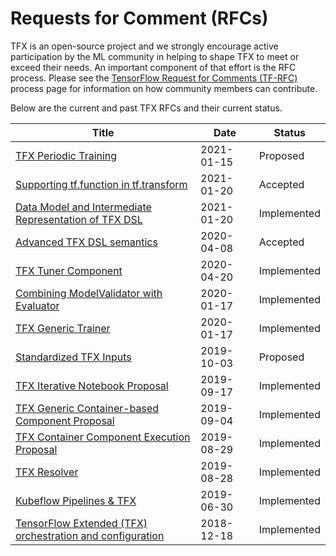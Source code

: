 # Requests for Comment (RFCs)

TFX is an open-source project and we strongly encourage active participation
by the ML community in helping to shape TFX to meet or exceed their needs. An
important component of that effort is the RFC process.  Please see the
[TensorFlow Request for Comments (TF-RFC)](https://github.com/tensorflow/community/blob/master/governance/TF-RFCs.md)
process page for information on how community members can contribute.

Below are the current and past TFX RFCs and their current status.

Title | Date | Status |
----- | ---- | ------ |
[TFX Periodic Training](https://github.com/tensorflow/community/blob/875c04645f9029cb3c5d75bfdb8bf63e5560e9d9/rfcs/20210115-tfx-periodic-training.md) | 2021-01-15 | Proposed |
[Supporting tf.function in tf.transform](https://github.com/tensorflow/community/blob/master/rfcs/20201012-tfx-tf-function-in-tft.md) | 2021-01-20 | Accepted |
[Data Model and Intermediate Representation of TFX DSL](https://github.com/tensorflow/community/blob/master/rfcs/20200705-tfx-ir.md) | 2021-01-20 | Implemented |
[Advanced TFX DSL semantics](https://github.com/tensorflow/community/blob/102bc5f3beb6ff756d147e7cbf88ffb5422a9f5c/rfcs/20200601-tfx-udsl-semantics.md) | 2020-04-08 | Accepted |
[TFX Tuner Component](https://github.com/tensorflow/community/blob/master/rfcs/20200420-tfx-tuner-component.md) | 2020-04-20 | Implemented |
[Combining ModelValidator with Evaluator](https://github.com/tensorflow/community/blob/master/rfcs/20200117-tfx-combining-model-validator-with-evaluator.md) | 2020-01-17 | Implemented |
[TFX Generic Trainer](https://github.com/tensorflow/community/blob/master/rfcs/20200117-tfx-generic-trainer.md) | 2020-01-17 | Implemented |
[Standardized TFX Inputs](https://github.com/tensorflow/community/blob/master/rfcs/20191017-tfx-standardized-inputs.md) | 2019-10-03 | Proposed |
[TFX Iterative Notebook Proposal](https://github.com/tensorflow/community/blob/master/rfcs/20190815-tfx-notebook.md) | 2019-09-17 | Implemented |
[TFX Generic Container-based Component Proposal](https://github.com/tensorflow/community/blob/master/rfcs/20190904-tfx-generic-container-based-component.md) | 2019-09-04 | Implemented |
[TFX Container Component Execution Proposal](https://github.com/tensorflow/community/blob/master/rfcs/20190829-tfx-container-component-execution.md) | 2019-08-29 | Implemented |
[TFX Resolver](https://github.com/tensorflow/community/blob/master/rfcs/20190828-tfx-resolver.md) | 2019-08-28 | Implemented |
[Kubeflow Pipelines & TFX](https://github.com/tensorflow/community/blob/master/rfcs/20190630-tfx-on-kfp.md) | 2019-06-30 | Implemented |
[TensorFlow Extended (TFX) orchestration and configuration](https://github.com/tensorflow/community/blob/master/rfcs/20190718-tfx-orchestration.md) | 2018-12-18 | Implemented |
